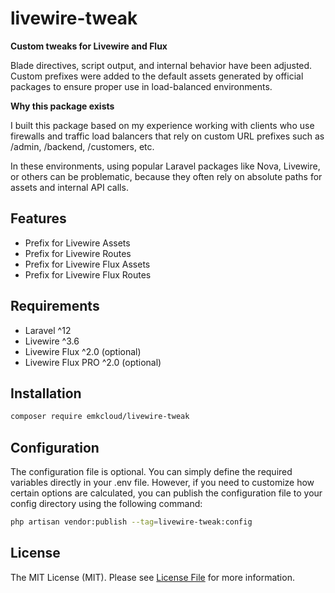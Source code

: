# livewire-tweak

**Custom tweaks for Livewire and Flux**  

Blade directives, script output, and internal behavior have been adjusted. Custom prefixes were added to the default assets generated by official packages to ensure proper use in load-balanced environments.

**Why this package exists**

I built this package based on my experience working with clients who use firewalls and traffic load balancers that rely on custom URL prefixes such as /admin, /backend, /customers, etc. 

In these environments, using popular Laravel packages like Nova, Livewire, or others can be problematic, because they often rely on absolute paths for assets and internal API calls.  

## Features

- Prefix for Livewire Assets
- Prefix for Livewire Routes
- Prefix for Livewire Flux Assets
- Prefix for Livewire Flux Routes

## Requirements

- Laravel ^12
- Livewire ^3.6
- Livewire Flux ^2.0 (optional)
- Livewire Flux PRO ^2.0 (optional)

## Installation

```bash
composer require emkcloud/livewire-tweak
```

## Configuration

The configuration file is optional. You can simply define the required variables directly in your .env file. However, if you need to customize how certain options are calculated, you can publish the configuration file to your config directory using the following command:

```bash
php artisan vendor:publish --tag=livewire-tweak:config
```

## License

The MIT License (MIT). Please see [License File](LICENSE.md) for more information.